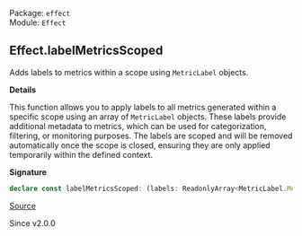 Package: `effect`<br />
Module: `Effect`<br />

## Effect.labelMetricsScoped

Adds labels to metrics within a scope using `MetricLabel` objects.

**Details**

This function allows you to apply labels to all metrics generated within a
specific scope using an array of `MetricLabel` objects. These labels provide
additional metadata to metrics, which can be used for categorization,
filtering, or monitoring purposes. The labels are scoped and will be removed
automatically once the scope is closed, ensuring they are only applied
temporarily within the defined context.

**Signature**

```ts
declare const labelMetricsScoped: (labels: ReadonlyArray<MetricLabel.MetricLabel>) => Effect<void, never, Scope.Scope>
```

[Source](https://github.com/Effect-TS/effect/tree/main/packages/effect/src/Effect.ts#L11728)

Since v2.0.0